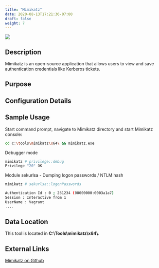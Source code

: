 ```yaml
---
title: "Mimikatz"
date: 2020-08-13T17:21:36-07:00
draft: false
weight: 7
---
```


![](../../images/mimikatz.png)

## Description
Mimikatz is an open-source application that allows users to view and save authentication credentials like Kerberos tickets. 

## Purpose

## Configuration Details

## Sample Usage
Start command prompt, navigate to Mimikatz directory and start Mimikatz console:
```bash
cd c:\tools\mimikatz\x64\ && mimikatz.exe
```
Debugger mode
```bash
mimikatz # privilege::debug
Privilege "20" OK
```
Module sekurlsa - Dumping logon passwords / NTLM hash
```bash
mimikatz # sekurlsa::logonPasswords

Authentication Id : 0 ; 231234 (00000000:0003a1a7)
Session : Interactive from 1
UserName : Vagrant
....
```

## Data Location

This tool is located in **C:\Tools\mimikatz\x64\\**.

## External Links
[Mimikatz on Github](https://github.com/gentilkiwi/mimikatz)